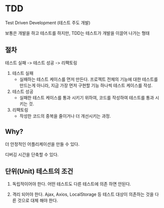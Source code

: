 # TDD

Test Driven Development (테스트 주도 개발)

보통은 개발을 하고 테스트를 하지만, TDD는 테스트가 개발을 이끌어 나가는 형태

## 절차

테스트 실패 -> 테스트 성공 -> 리팩토링

1. 테스트 실패
   - 실패하는 테스트 케이스를 먼저 만든다. 프로젝트 전체의 기능에 대한 테스트를 만드는게 아니라, 지금 가장 먼저 구현할 기능 하나씩 테스트 케이스를 작성.
2. 테스트 성공
   - 실패한 테스트 케이스를 통과 시키기 위하여, 코드를 작성하여 테스트를 통과 시키는 것.
3. 리팩토링
   - 작성한 코드의 중복을 줄이거나 더 개선시키는 과정.

## Why?

더 안정적인 어플리케이션을 만들 수 있다.

디버깅 시간을 단축할 수 있다.

## 단위(Unit) 테스트의 조건

1. 독립적이어야 한다. 어떤 테스트도 다른 테스트에 의존 하면 안된다.

2. 격리 되어야 한다. Ajax, Axios, LocalStorage 등 테스트 대상이 의존하는 것을 다른 것으로 대체 해야 한다.
